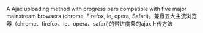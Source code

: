 A Ajax uploading method with progress bars compatible with five major mainstream browsers (chrome, Firefox, ie, opera, Safari)。兼容五大主流浏览器（chrome、firefox、ie、opera、safari)的带进度条的ajax上传方法
